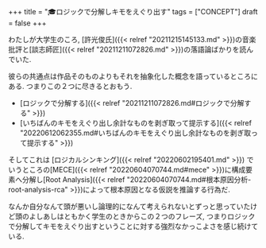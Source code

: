 +++
title = "🎓ロジックで分解しキモをえぐり出す"
tags = ["CONCEPT"]
draft = false
+++

わたしが大学生のころ, [許光俊氏]({{< relref "20211215145133.md" >}})の音楽批評と[談志師匠]({{< relref "20211211072826.md" >}})の落語論ばかりを読んでいた.

彼らの共通点は作品そのものよりもそれを抽象化した概念を語っているところにある. つまりこの２つに尽きるとおもう.

-   [ロジックで分解する]({{< relref "20211211072826.md#ロジックで分解する" >}})
-   [いちばんのキモをえぐり出し余計なものを剥ぎ取って提示する]({{< relref "20220612062355.md#いちばんのキモをえぐり出し余計なものを剥ぎ取って提示する" >}})

そしてこれは [ロジカルシンキング]({{< relref "20220602195401.md" >}}) でいうところの[MECE]({{< relref "20220604070744.md#mece" >}})に構成要素へ分解し[Root Analysis]({{< relref "20220604070744.md#根本原因分析-root-analysis-rca" >}})によって根本原因となる仮説を推論する行為だ.

なんか自分なんて頭が悪いし論理的になんて考えられないとずっと思っていたけど頭のよしあしはともかく学生のときからこの２つのフレーズ, つまりロジックで分解してキモをえぐり出すということに対する強烈なかっこよさを感じ続けている.

